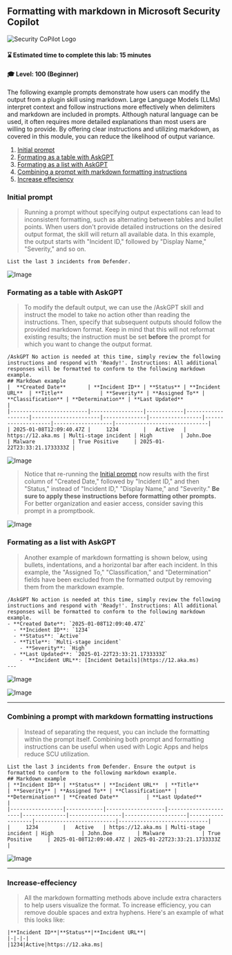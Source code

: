 ## Formatting with markdown in Microsoft Security Copilot

![Security CoPilot Logo](https://github.com/Azure/Copilot-For-Security/blob/main/Images/ic_fluent_copilot_64_64%402x.png)

#### ⌛ Estimated time to complete this lab: 15 minutes
#### 🎓 Level: 100 (Beginner)

The following example prompts demonstrate how users can modify the output from a plugin skill using markdown. Large Language Models (LLMs) interpret context and follow instructions more effectively when delimiters and markdown are included in prompts. Although natural language can be used, it often requires more detailed explanations than most users are willing to provide. By offering clear instructions and utilizing markdown, as covered in this module, you can reduce the likelihood of output variance.

1. [Initial prompt](#initial-prompt)
2. [Formating as a table with AskGPT](#formating-as-a-table-with-askgpt)
3. [Formating as a list with AskGPT](#formating-as-a-list-with-askgpt)
4. [Combining a prompt with markdown formatting instructions](#combining-a-prompt-with-markdown-formatting-instructions)
5. [Increase effeciency](#increase-effeciency)


###  Initial prompt

> Running a prompt without specifying output expectations can lead to inconsistent formatting, such as alternating between tables and bullet points. When users don't provide detailed instructions on the desired output format, the skill will return all available data. In this example, the output starts with "Incident ID," followed by "Display Name," "Severity," and so on.

```
List the last 3 incidents from Defender.
```
![Image](./images/001_prompt_no_markdown.png)

### Formating as a table with AskGPT

> To modify the default output, we can use the /AskGPT skill and instruct the model to take no action other than reading the instructions. Then, specify that subsequent outputs should follow the provided markdown format. Keep in mind that this will not reformat existing results; the instruction must be set **before** the prompt for which you want to change the output format.
```
/AskGPT No action is needed at this time, simply review the following instructions and respond with 'Ready!'. Instructions: All additional responses will be formatted to conform to the following markdown example.
## Markdown example
|  **Created Date**       | **Incident ID** | **Status** | **Incident URL**  | **Title**            | **Severity** | **Assigned To** | **Classification** | **Determination** | **Last Updated**             | 
|-------------------------|-----------------|------------|-------------------|----------------------|--------------|-----------------|--------------------|-------------------|------------------------------| 
| 2025-01-08T12:09:40.47Z |     1234        |   Active   | https://12.aka.ms | Multi-stage incident | High         | John.Doe        | Malware            | True Positive     | 2025-01-22T23:33:21.1733333Z |
```
![Image](./images/002_AskGPT_markdown_formatting.png)

> Notice that re-running the [Initial prompt](#initial-prompt) now results with the first column of "Created Date," followed by "Incident ID," and then "Status," instead of "Incident ID," "Display Name," and "Severity." **Be sure to apply these instructions before formatting other prompts.** For better organization and easier access, consider saving this prompt in a promptbook.

![Image](./images/003_AskGPT_formatting_as_a_table_prompt.png)

### Formating as a list with AskGPT

> Another example of markdown formatting is shown below, using bullets, indentations, and a horizontal bar after each incident. In this example, the "Assigned To," "Classification," and "Determination" fields have been excluded from the formatted output by removing them from the markdown example.
```
/AskGPT No action is needed at this time, simply review the following instructions and respond with 'Ready!'. Instructions: All additional responses will be formatted to conform to the following markdown example.
- **Created Date**: `2025-01-08T12:09:40.47Z`
  - **Incident ID**: `1234`
  - **Status**: `Active`
  - **Title**: `Multi-stage incident`
    - **Severity**: `High`
  - **Last Updated**: `2025-01-22T23:33:21.1733333Z`
    -  **Incident URL**: [Incident Details](https://12.aka.ms)
---
```


![Image](./images/004_AskGPT_formatting_as_a_list_prompt.png)


![Image](./images/005_AskGPT_formatting_as_a_list_result.png)

---


### Combining a prompt with markdown formatting instructions

> Instead of separating the request, you can include the formatting within the prompt itself. Combining both prompt and formatting instructions can be useful when used with Logic Apps and helps reduce SCU utilization.

 ```
List the last 3 incidents from Defender. Ensure the output is formatted to conform to the following markdown example.
## Markdown example
| **Incident ID** | **Status** | **Incident URL**  | **Title**            | **Severity** | **Assigned To** | **Classification** | **Determination** | **Created Date**         | **Last Updated**            | 
|-----------------|------------|-------------------|----------------------|--------------|-----------------|--------------------|-------------------|--------------------------|-----------------------------| 
|     1234        |   Active   | https://12.aka.ms | Multi-stage incident | High         | John.Doe        | Malware            | True Positive     | 2025-01-08T12:09:40.47Z | 2025-01-22T23:33:21.1733333Z |
```
![Image](./images/006_prompt_that_includes_AskGPT_formatting.png)


---

### Increase-effeciency

> All the markdown formatting methods above include extra characters to help users visualize the format. To increase efficiency, you can remove double spaces and extra hyphens. Here's an example of what this looks like:

```
|**Incident ID**|**Status**|**Incident URL**|
|-|-|-|
|1234|Active|https://12.aka.ms|
```
